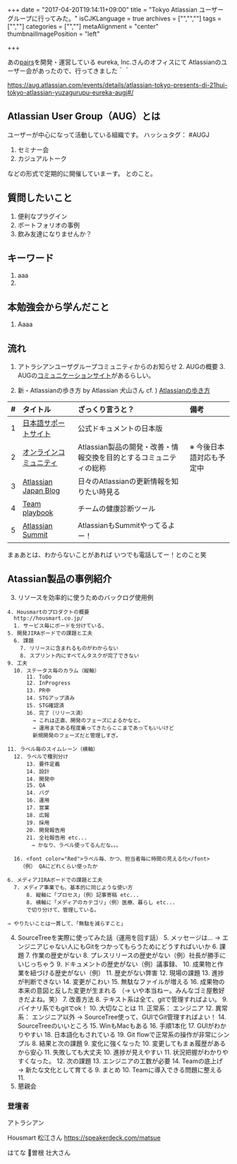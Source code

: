 +++
date = "2017-04-20T19:14:11+09:00"
title = "Tokyo Atlassian ユーザーグループに行ってみた。"
isCJKLanguage = true
archives = ["","",""]
tags = ["",""]
categories = ["",""]
metaAlignment = "center"
thumbnailImagePosition = "left"

+++

あの[pairs](https://www.pairs.lv/)を開発・運営している
eureka, Inc.さんのオフィスにて
Atlassianのユーザー会があったので、行ってきました＾＾

https://aug.atlassian.com/events/details/atlassian-tokyo-presents-di-21hui-tokyo-atlassian-yuzagurupu-eureka-augj#/


## Atlassian User Group（AUG）とは

ユーザーが中心になって活動している組織です。
ハッシュタグ： #AUGJ

  1. セミナー会
  2. カジュアルトーク

などの形式で定期的に開催していまーす。
とのこと。

## 質問したいこと
  1. 便利なプラグイン
  2. ポートフォリオの事例
  3. 飲み友達になりませんか？

## キーワード

  1. aaa
  2.

## 本勉強会から学んだこと
  1. Aaaa



## 流れ
  1. アトラシアンユーザグループコミュニティからのお知らせ
    2. AUGの概要
    3. AUGの[コミュニケーションサイト](https://aug.atlassian.com/)があるらしい。



  2.  新・Atlassianの歩き方  by Atlassian 犬山さん
    cf. ) [Atlassianの歩き方](http://qiita.com/kunny53/items/06759877d321c799df95)

|#|タイトル|ざっくり言うと？|備考|
|:-----------:|:------------|:------------|:------------|
|1|[日本語サポートサイト](https://confluence.atlassian.com/jpns)|公式ドキュメントの日本版||
|2|[オンラインコミュニティ](https://community.atlassian.com/)|Atlassian製品の開発・改善・情報交換を目的とするコミュニティの総称|※ 今後日本語対応も予定中|
|3|[Atlassian Japan Blog](http://japan.blogs.atlassian.com/)|日々のAtlassianの更新情報を知りたい時見る||
|4|[Team playbook](https://ja.atlassian.com/team-playbook)|チームの健康診断ツール||
|5|[Atlassian Summit](https://www.atlassian.com/company/events/summit)|AtlassianもSummitやってるよー！|  |
  まぁあとは、わからないことがあれば
  いつでも電話してー！とのこと笑

## Atassian製品の事例紹介

  3. リソースを効率的に使うためのバックログ使用例

  <script async class="speakerdeck-embed" data-id="a209b8b6357646fcb94119af0c6947e6" data-ratio="1.33333333333333" src="//speakerdeck.com/assets/embed.js"></script>

    4. Housmartのプロダクトの概要
      http://housmart.co.jp/
      1. サービス毎にボードを分けている、
    5. 開発JIRAボードでの課題と工夫
      6. 課題
        7. リリースに含まれるものがわからない
        8. スプリント内にすべてんタスクが完了できない
    9. 工夫
      10. ステータス毎のカラム（縦軸）
          11. ToDo
          12. InProgress
          13. PR中
          14. STGアップ済み
          15. STG確認済
          16. 完了（リリース済）
            → これは正直、開発のフェーズによるかなと。
            → 運用まである程度乗ってきたらここまであってもいいけど
            新規開発のフェーズだと管理しすぎ。

    11. ラベル毎のスイムレーン（横軸）
      12. ラベルで種別分け
          13. 要件定義
          14. 設計
          14. 開発中
          15. QA
          14. バグ
          16. 運用
          17. 営業
          18. 広報
          19. 採用
          20. 開発報告用
          21. 全社報告用 etc...
          　→ かなり、ラベル使ってるんだな。。。

      16. <font color="Red">ラベル毎、かつ、担当者毎に時間の見える化</font>
        （例） QAにどれくらい使ったか

    6. メディアJIRAボードでの課題と工夫
      7. メディア事業でも、基本的に同じような使い方
          8. 縦軸に「プロセス」（例）記事寄稿 etc...
          8. 横軸に「メディアのカテゴリ」（例）医療、暮らし etc...
          で切り分けて、管理している。

    → やりたいことは一貫して、「無駄を減らすこと」

  4. SourceTreeを実際に使ってみた話（運用を回す話）
    5. メッセージは...
      → エンジニアじゃない人にもGitをつかってもらうためにどうすればいいか
    6. 課題
      7. 作業の歴史がない
          8. プレスリリースの歴史がない（例）社長が勝手にいじっちゃう
          9. ドキュメントの歴史がない（例）議事録、
          10. 成果物と作業を紐づける歴史がない（例）
      11. 歴史がない弊害
      12. 現場の課題
          13. 進捗が判断できない
          14. 変更がこわい
          15. 無駄なファイルが増える
          16. 成果物の本来の意図と反した変更が生まれる
          （→ いや本当ねー。みんなゴミ屋敷好きだよね。笑）
    7. 改善方法
      8. テキスト系は全て、gitで管理すればよい。
      9. バイナリ系でもgitでok！
      10. 大切なことは
          11. 正常系： エンジニア
          12. 異常系： エンジニア以外
      → SourceTree使って、GUIでGit管理すればよい！
      14. SourceTreeのいいところ
        15. WinもMacもある
        16. 手順1本化
        17. GUIがわかりやすい
        18. 日本語化もされている
        19. Git flowで正常系の操作が非常にシンプル
    8. 結果と次の課題
      9. 変化に強くなった
          10. 変更してもまぁ履歴があるから安心
          11. 失敗しても大丈夫
      10. 進捗が見えやすい
      11. 状況把握がわかりやすくなった。
      12. 次の課題
          13. エンジニアの工数が必要
          14. Teamの底上げ
          → 新たな文化として育てる
    9. まとめ
      10. Teamに導入できる問題に整える
      11.
  5. 懇親会


### 登壇者
アトラシアン

Housmart 松江さん
https://speakerdeck.com/matsue

はてな 曽根 壮大さん
